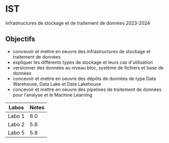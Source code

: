 # IST
Infrastructures de stockage et de traitement de données 2023-2024
## Objectifs 
- concevoir et mettre en oeuvre des infrastructures de stockage et traitement de données
- expliquer les différents types de stockage et leurs cas d'utilisation
- versionner des données au niveau bloc, système de fichiers et base de données
- concevoir et mettre en oeuvre des dépôts de données de type Data Warehouse, Data Lake et Data Lakehouse
- concevoir et mettre en oeuvre des pipelines de traitement de données pour l'analyse et le Machine Learning

| Labos | Notes |
| ---- | ---- |
| Labo 1 | 6.0 |
| Labo 2 | 5.6 |
| Labo 5 | 5.8 |

